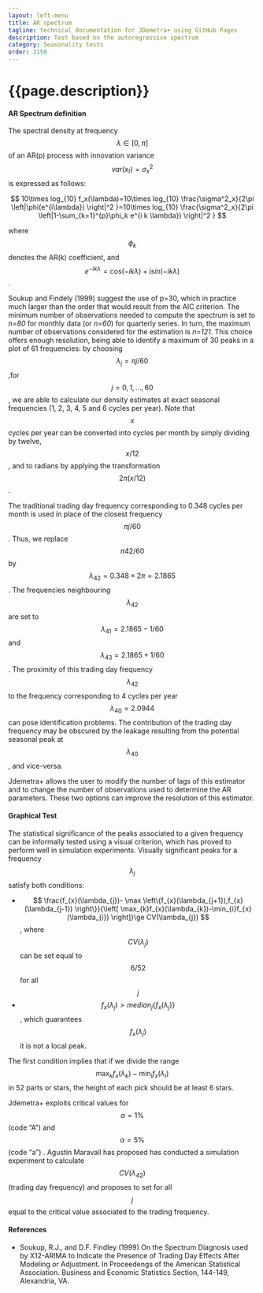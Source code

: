 ```yaml
---
layout: left-menu
title: AR spectrum
tagline: technical documentation for JDemetra+ using GitHub Pages
description: Test based on the autoregressive spectrum
category: Seasonality tests
order: 2150
---
```

# {{page.description}}

####  AR Spectrum definition

The spectral density at frequency $$\lambda \in [0,\pi]$$ of an AR(p) process with innovation variance $$ var(x_{t})=\sigma^2_x $$ is expressed as follows:

$$
 10\times log_{10} f_x(\lambda)=10\times log_{10} \frac{\sigma^2_x}{2\pi \left|\phi(e^{i\lambda}) \right|^2 }=10\times log_{10} \frac{\sigma^2_x}{2\pi \left|1-\sum_{k=1}^{p}\phi_k e^{i k \lambda}) \right|^2 }
$$

where $$ \phi_k $$ denotes the AR(k) coefficient, and $$ e^{-ik\lambda}=cos⁡(-ik\lambda)+i sin⁡(-ik\lambda)$$. 

Soukup and Findely (1999) suggest the use of p=30, which in practice much larger than the order that would result from the AIC criterion. 
The minimum number of observations needed to compute the spectrum is set to *n=80* for monthly data (or *n=60*) for quarterly series. 
In turn, the maximum number of observations considered for the estimation is *n=121*. This choice offers enough resolution, 
being able to identify a maximum of 30 peaks in a plot of 61 frequencies: by choosing $$ \lambda_j=\pi j/60 $$,for $$ j=0,1,…,60 $$, we are able to 
calculate our density estimates at exact seasonal frequencies (1, 2, 3, 4, 5 and 6 cycles per year). Note that $$x$$ cycles per year can be converted 
into cycles per month by simply dividing by twelve, $$x/12$$, and to radians by applying the transformation $$2\pi(x/12)$$.  

The traditional trading day frequency corresponding to 0.348 cycles per month is used in place of the closest frequency  $$\pi j/60$$. Thus, we replace $$\pi 42/60$$ 
by $$\lambda_{42}=0.348\times 2 \pi = 2.1865 $$. The frequencies neighbouring $$ \lambda_{42}$$ are set to  $$ \lambda_{41}= 2.1865-1/60 $$ and $$\lambda_{43}= 2.1865+1/60$$.
The proximity of this trading day frequency $$\lambda_{42}$$ to the frequency corresponding to 4 cycles per year $$\lambda_{40}=2.0944$$  can pose identification problems. 
The contribution of the trading day frequency may be obscured by the leakage resulting from the potential seasonal peak at $$\lambda_{40}$$, and vice-versa. 

Jdemetra+ allows the user to modify the number of lags of this estimator and to change the number of 
observations used to determine the AR parameters. These two options can improve the resolution of this estimator.

####  Graphical Test

The statistical significance of the peaks associated to a given frequency can be informally tested using a visual criterion, which has proved to perform well in 
simulation experiments. Visually significant peaks for a frequency $$\lambda_{j}$$ satisfy both conditions:

- $$ \frac{f_{x}(\lambda_{j})- \max \left\{f_{x}(\lambda_{j+1}),f_{x}(\lambda_{j-1}) \right\}}{\left[ \max_{k}f_{x}(\lambda_{k})-\min_{i}f_{x}(\lambda_{i}) \right]}\ge CV(\lambda_{j}) $$, where 
$$ CV(\lambda_{j})$$  can be set equal to $$6/52 $$ for all $$j$$
- $$ f_{x}(\lambda_{j})> median_{j} \left\{ f_{x}(\lambda_{j}) \right\}$$, which guarantees $$ f_{x}(\lambda_{j}) $$ it is not a local peak.

The first condition implies that if we divide the range $$\max_{k}f_{x}(\lambda_{k})-\min_{i}f_{x}(\lambda_{i})$$ in 52 parts or stars, the height of each pick should be at least 6 stars.

Jdemetra+ exploits critical values for $$ \alpha=1\%$$  (code “A”) and $$ \alpha=5\%$$    (code “a”) . Agustin Maravall has proposed has conducted a 
simulation experiment to calculate $$ CV(\lambda_{42}) $$ (trading day frequency) and proposes to set for all $$j$$ equal 
to the critical value associated to the trading frequency.  

####  References

- Soukup, R.J., and D.F. Findley (1999) On the Spectrum Diagnosis used by X12-ARIMA to Indicate the Presence of Trading Day Effects After Modeling or Adjustment. In Proceedengs of the American Statistical Association. Business and Economic Statistics Section, 144-149, Alexandria, VA.
